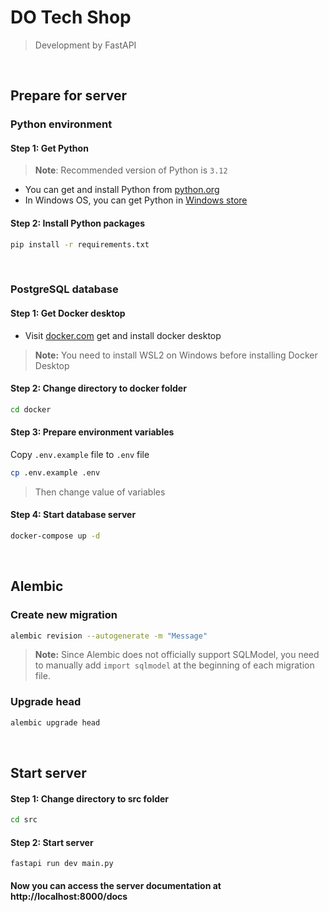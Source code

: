 # DO Tech Shop
> Development by FastAPI

<br>

## Prepare for server
### Python environment
#### Step 1: Get Python
> **Note**: Recommended version of Python is `3.12`

* You can get and install Python from [python.org](https://www.python.org/)
* In Windows OS, you can get Python in [Windows store](https://apps.microsoft.com/search?query=python)


#### Step 2: Install Python packages
```bash
pip install -r requirements.txt
```

<br>

### PostgreSQL database
#### Step 1: Get Docker desktop
* Visit [docker.com](https://www.docker.com/products/docker-desktop/) get and install docker desktop

> **Note:** You need to install WSL2 on Windows before installing Docker Desktop

#### Step 2: Change directory to docker folder
```bash
cd docker
```

#### Step 3: Prepare environment variables
Copy `.env.example` file to `.env` file
```bash
cp .env.example .env
```
> Then change value of variables

#### Step 4: Start database server
```bash
docker-compose up -d
```

<br>

## Alembic
### Create new migration
```bash
alembic revision --autogenerate -m "Message"
```
> **Note:** Since Alembic does not officially support SQLModel, you need to manually add `import sqlmodel` at the beginning of each migration file.

### Upgrade head
```bash
alembic upgrade head
```

<br>

## Start server
#### Step 1: Change directory to src folder
```bash
cd src
```

#### Step 2: Start server
```
fastapi run dev main.py
```

#### Now you can access the server documentation at http://localhost:8000/docs
